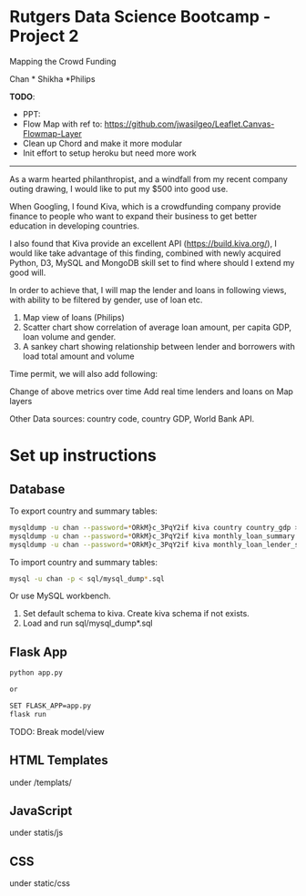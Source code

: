 # Rutgers Data Science Bootcamp - Project 2
Mapping the Crowd Funding

Chan * Shikha *Philips

**TODO**: 

- PPT:
- Flow Map with ref to: https://github.com/jwasilgeo/Leaflet.Canvas-Flowmap-Layer
- Clean up Chord and make it more modular
- Init effort to setup heroku but need more work




-----------------------------------------


As a warm hearted philanthropist, and a windfall from my recent company outing drawing, I would like to put my $500 into good use.

When Googling, I found Kiva, which is a crowdfunding company provide finance to people who want to expand their business to get better education in developing countries.

I also found that Kiva provide an excellent API (https://build.kiva.org/), I would like take advantage of this finding, combined with newly acquired Python, D3, MySQL and MongoDB skill set to find where should I extend my good will.

In order to achieve that, I will map the lender and loans in following views, with ability to be filtered by gender, use of loan etc.

1. Map view of loans (Philips)
2. Scatter chart show correlation of average loan amount, per capita GDP, loan volume and gender. 
3. A sankey chart showing relationship between lender and borrowers with load total amount and volume

Time permit, we will also add following:

Change of above metrics over time
Add real time lenders and loans on Map layers 

Other Data sources: 
country code, country GDP, World Bank API.

# Set up instructions

## Database

To export country and summary tables:
```bash
mysqldump -u chan --password=*ORkM}c_3PqY2if kiva country country_gdp > sql/mysql_dump_country.sql
mysqldump -u chan --password=*ORkM}c_3PqY2if kiva monthly_loan_summary > sql/mysql_dump_monthly_loan_summary.sql
mysqldump -u chan --password=*ORkM}c_3PqY2if kiva monthly_loan_lender_summary > sql/mysql_dump_monthly_loan_lender_summary.sql
```

To import country and summary tables:

```bash
mysql -u chan -p < sql/mysql_dump*.sql
```

Or use MySQL workbench.

1. Set default schema to kiva. Create kiva schema if not exists.
2. Load and run sql/mysql_dump*.sql

## Flask App

```bash
python app.py

or 

SET FLASK_APP=app.py
flask run

```

TODO: Break model/view

## HTML Templates
under /templats/

## JavaScript

under statis/js

## CSS

under static/css


